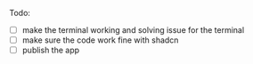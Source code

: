 Todo:

- [ ] make the terminal working and solving issue for the terminal
- [ ] make sure the code work fine with shadcn
- [ ] publish the app
